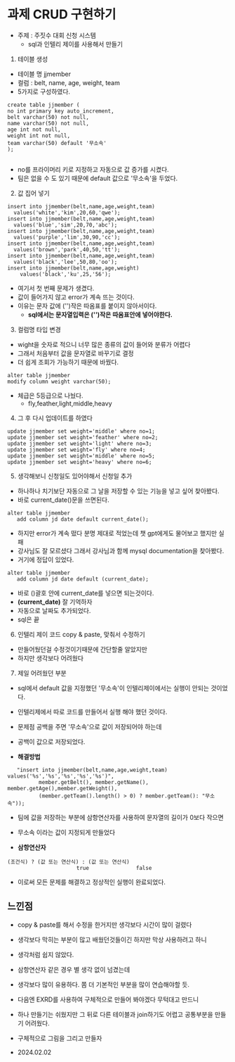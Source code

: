 # 과제 CRUD 구현하기

- 주제 : 주짓수 대회 신청 시스템
  - sql과 인텔리 제이를 사용해서 만들기

1. 테이블 생성
  - 테이블 명 jjmember
  - 컬럼 : belt, name, age, weight, team
- 5가지로 구성하였다.
```
create table jjmember (
no int primary key auto_increment,
belt varchar(50) not null,
name varchar(50) not null,
age int not null,
weight int not null,
team varchar(50) default '무소속'
);
	
```
- no를 프라이머리 키로 지정하고 자동으로 값 증가를 시켰다.
- 팀은 없을 수 도 있기 때문에 default 값으로 '무소속'을 두었다.

2. 값 집어 넣기
```
insert into jjmember(belt,name,age,weight,team) 	
  values('white','kim',20,60,'qwe');
insert into jjmember(belt,name,age,weight,team) 	
  values('blue','sim',20,70,'abc');
insert into jjmember(belt,name,age,weight,team) 	
  values('purple','lim',30,90,'cc');
insert into jjmember(belt,name,age,weight,team) 	
  values('brown','park',40,50,'tt');
insert into jjmember(belt,name,age,weight,team) 	
  values('black','lee',50,80,'oo');
insert into jjmember(belt,name,age,weight) 
	values('black','ku',25,'56');
```
- 여기서 첫 번째 문제가 생겼다.
- 값이 들어가지 않고 error가 계속 뜨는 것이다. 
- 이유는 문자 값에 ('')작은 따옴표를 붙이지 않아서이다.
  - **sql에서는 문자열입력은 ('')작은 따옴표안에 넣어야한다.**

3. 컬럼명 타입 변경
- wight을 숫자로 적으니 너무 많은 종류의 값이 들어와 분류가 어렵다
- 그래서 처음부터 값을 문자열로 바꾸기로 결정
- 더 쉽게 조회가 가능하기 때문에 바꿨다.
```
alter table jjmember
modify column weight varchar(50);
```
- 체급은 5등급으로 나눴다.
  - fly,feather,light,middle,heavy

4. 그 후 다시 업데이트를 하였다
```
update jjmember set weight='middle' where no=1;
update jjmember set weight='feather' where no=2;
update jjmember set weight='light' where no=3;
update jjmember set weight='fly' where no=4;
update jjmember set weight='middle' where no=5;
update jjmember set weight='heavy' where no=6;
```
5. 생각해보니 신청일도 있어야해서 신청일 추가
- 하나하나 치기보단 자동으로 그 날을 저장할 수 있는 기능을 넣고 싶어 찾아봤다.
- 바로 current_date()문을 쓰면된다.
```
alter table jjmember
   add column jd date default current_date();
```
- 하지만 error가 계속 떴다 분명 제대로 적었는데 챗 gpt에게도 물어보고 했지만 실패
- 강사님도 잘 모르셨다 그래서 강사님과 함께 mysql documentation을 찾아봤다.
- 거기에 정답이 있었다.
```
alter table jjmember
   add column jd date default (current_date);
```
- 바로 ()괄호 안에 current_date를 넣으면 되는것이다.
- **(current_date)** 잘 기억하자
- 자동으로 날짜도 추가되었다.
- sql은 끝

6. 인텔리 제이 코드 copy & paste, 맞춰서 수정하기
  - 만들어뒀던걸 수정것이기때문에 간단할줄 알았지만
  - 하지만 생각보다 어려웠다

7.  제일 어려웠던 부분
- sql에서 default 값을 지정했던 '무소속'이 인텔리제이에서는 실행이 안되는 것이었다.
- 인텔리제에서 따로 코드를 만들어서 실행 해야 했던 것이다.

- 문제점 공백을 주면 '무소속'으로 값이 저장되어야 하는데
- 공백이 값으로 저장되었다.
- **해결방법**
```
   "insert into jjmember(belt,name,age,weight,team) values('%s','%s','%s','%s','%s')",
          member.getBelt(), member.getName(), member.getAge(),member.getWeight(),
          (member.getTeam().length() > 0) ? member.getTeam(): "무소속"));
```
- 팀에 값을 저장하는 부분에 삼항연산자를 사용하여 문자열의 길이가 0보다 작으면
- 무소속 이라는 값이 지정되게 만들었다

- **삼항연산자**
```
(조건식) ? (값 또는 연산식) : (값 또는 연산식)
			          true		         false

```

- 이로써 모든 문제를 해결하고 정상적인 실행이 완료되었다.

## 느낀점
- copy & paste를 해서 수정을 한거지만 생각보다 시간이 많이 걸렸다
- 생각보다 막히는 부분이 많고 배웠던것들이긴 하지만 막상 사용하려고 하니 
- 생각처럼 쉽지 않았다.
- 삼항연산자 같은 경우 별 생각 없이 넘겼는데 
- 생각보다 많이 유용하다. 쫌 더 기본적인 부분을 많이 연습해야할 듯.

- 다음엔 EXRD를 사용하여 구체적으로 만들어 봐야겠다 무턱대고 만드니
- 하나 만들기는 쉬웠지만 그 뒤로 다른 테이블과 join하기도 어렵고 공통부분을 만들기 어려웠다.
- 구체적으로 그림을 그리고 만들자
- 2024.02.02
